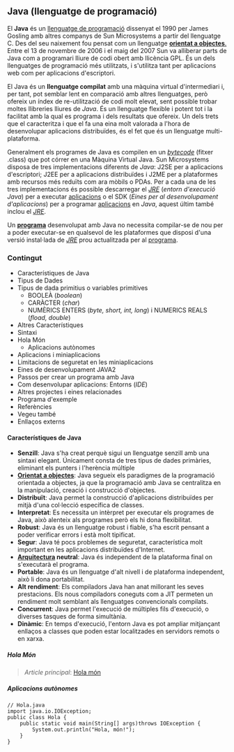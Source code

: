 ## Java (llenguatge de programació)

El **Java** és un [llenguatge de programació](https://ca.wikipedia.org/wiki/Llenguatge_de_programaci%C3%B3) dissenyat el 1990 per James Gosling amb altres companys de Sun Microsystems a partir del llenguatge C. Des del seu naixement fou pensat com un llenguatge [**orientat a objectes**.](https://ca.wikipedia.org/wiki/Programaci%C3%B3_orientada_a_objectes) Entre el 13 de novembre de 2006 i el maig del 2007 Sun va alliberar parts de Java com a programari lliure de codi obert amb llicència GPL. És un dels llenguatges de programació més utilitzats, i s'utilitza tant per aplicacions web com per aplicacions d'escriptori.

El Java és un **llenguatge compilat** amb una màquina virtual d'intermediari i, per tant, pot semblar lent en comparació amb altres llenguatges, però ofereix un índex de re-utilització de codi molt elevat, sent possible trobar moltes llibreries lliures de _Java_. És un llenguatge flexible i potent tot i la facilitat amb la qual es programa i dels resultats que ofereix. Un dels trets que el caracteritza i que el fa una eina molt valorada a l'hora de desenvolupar aplicacions distribuïdes, és el fet que és un llenguatge multi-plataforma.

Generalment els programes de Java es compilen en un [_bytecode_](https://ca.wikipedia.org/wiki/Bytecode_(Java)) (fitxer .class) que pot córrer en una Màquina Virtual Java. Sun Microsystems disposa de tres implementacions diferents de _Java_: J2SE per a aplicacions d'escriptori; J2EE per a aplicacions distribuïdes i J2ME per a plataformes amb recursos més reduïts com ara mòbils o PDAs. Per a cada una de les tres implementacions és possible descarregar el [_JRE_][linkJRE] (_entorn d'execució Java_) per a executar [aplicacions][linkProgramari] o el SDK (_Eines per al desenvolupament d'aplicacions_) per a programar [aplicacions][linkProgramari] en _Java_, aquest últim també inclou el [_JRE_][linkJRE].

Un [**programa**][linkProgramari] desenvolupat amb Java no necessita compilar-se de nou per a poder executar-se en qualsevol de les plataformes que disposi d'una versió instal·lada de [_JRE_][linkJRE] prou actualitzada per al [programa][linkProgramari].

[linkProgramari]: https://ca.wikipedia.org/wiki/Programari
[linkJRE]: https://ca.wikipedia.org/wiki/Java_Runtime_Environment
### Contingut
* Característiques de Java
* Tipus de Dades
 * Tipus de dada primitius o variables primitives
   * BOOLEÀ (_boolean_)
   * CARÀCTER (_char_)
   * NUMÈRICS ENTERS (_byte, short, int, long_) i NUMERICS REALS (_fload, double_)
* Altres Característiques
* Sintaxi
 * Hola Món
   * Aplicacions autònomes
* Aplicacions i miniaplicacions
* Limitacions de seguretat en les miniaplicacions
* Eines de desenvolupament JAVA2
* Passos per crear un programa amb Java
* Com desenvolupar aplicacions: Entorns (_IDE_)
* Altres projectes i eines relacionades
* Programa d'exemple
* Referències
* Vegeu també
* Enllaços externs
 

#### Característiques de Java

* **Senzill**: Java s'ha creat perquè sigui un llenguatge senzill amb una sintaxi elegant. Únicament consta de tres tipus de dades primàries, eliminant els punters i l'herència múltiple
* [**Orientat a objectes**](https://ca.wikipedia.org/wiki/Programaci%C3%B3_orientada_a_objectes): Java segueix els paradigmes de la programació orientada a objectes, ja que la programació amb Java se centralitza en la manipulació, creació i construcció d'objectes.
* **Distribuït**: Java permet la construcció d'aplicacions distribuïdes per mitjà d'una col·lecció específica de classes.
* **Interpretat**: Es necessita un intèrpret per executar els programes de Java, això alenteix als programes però els hi dona flexibilitat.
* **Robust**: Java és un llenguatge robust i fiable, s'ha escrit pensant a poder verificar errors i està molt tipificat.
* **Segur**: Java té pocs problemes de seguretat, característica molt important en les aplicacions distribuïdes d'Internet.
* **[Arquitectura](https://ca.wikipedia.org/wiki/Arquitectura) neutral**: Java és independent de la plataforma final on s'executarà el programa.
* **Portable**: Java és un llenguatge d'alt nivell i de plataforma independent, això li dona portabilitat.
* **Alt rendiment**: Els compiladors Java han anat millorant les seves prestacions. Els nous compiladors
coneguts com a JIT permeten un rendiment molt semblant als llenguatges convencionals compilats.
* **Concurrent**: Java permet l'execució de múltiples fils d'execució, o diverses tasques de forma simultània.
* **Dinàmic**: En temps d'execució, l'entorn Java es pot ampliar mitjançant enllaços a classes que poden estar localitzades en servidors remots o en xarxa.

##### **Hola Món**
> _Article principal_: [Hola món](https://ca.wikipedia.org/wiki/Hola_m%C3%B3n)

##### **Aplicacions autònomes**

```
// Hola.java
import java.io.IOException;
public class Hola {
    public static void main(String[] args)throws IOException {
        System.out.println("Hola, món!"); 
    }
}
```
